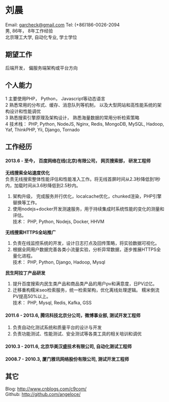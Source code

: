 # 刘晨
Email: garcheck@gmail.com   Tel: (+86)186-0026-2094      
男, 86年， 8年工作经验  
北京理工大学, 自动化专业, 学士学位  

## 期望工作
后端开发， 偏服务端架构或平台方向  

## 个人能力
1 主要使用PHP， Python， Javascript等动态语言  
2 熟悉常用的分布式、缓存、消息队列等机制， 以及大型网站和高性能系统的架构设计和性能调优  
3 熟悉搜索引擎原理及架构设计， 熟悉海量数据的常用分析检索策略   
4 技术栈： PHP, Python, NodeJS, Nginx, Redis, MongoDB, MySQL, Hadoop, Yaf, ThinkPHP, Yii, Django, Tornado

## 工作经历

#### **2013.6 - 至今， 百度网络在线(北京)有限公司， 网页搜索部， 研发工程师**  
**无线搜索全站速度优化**     
负责无线搜索整体性能评估和性能准入工作。将无线首屏时间从2.3秒降低到1秒内，加载时间从3.6秒降低到2.5秒内。   
1. 架构升级， 完成服务并行优化，localcache优化，chunked渲染，PHP引擎替换等工作。   
2. 使用nodejs+docker开发测速服务，用于持续集成时系统性能的变化的测量和评估。  
技术： PHP, Python, Nodejs, Docker, HHVM

**无线搜索HTTPS全站推广**  
1. 负责在线监控系统的开发，设计日志打点及回传策略，将实验数据可视化。  
2. 根据全网用户数据完善各类小流量实验，分析异常数据，逐步推展HTTPS全量化进程。  
技术： PHP, Python, Django, Hadoop, Mysql

**民生阿拉丁产品研发**  
1. 提升百度搜索内民生类产品和商品类产品的用户pv和满意度，日PV过亿。  
2. 迁移重构糯米seo检索服务，统一检索架构，优化离线处理逻辑。 糯米倒流PV提高50%以上。  
技术： PHP, Mysql, Redis, Kafka, GSS    

#### **2011.6 - 2013.6, 腾讯科技北京分公司，微博事业部, 测试开发工程师**  
1. 负责自动化测试系统和质量平台的设计与开发   
2. 负责功能测试、性能测试、安全测试等各类工具的相关培训和调优  

#### **2010.3 - 2011.6, 北京华美汉盛技术有限公司, 自动化测试工程师**  
#### **2008.7 - 2010.3, 厦门雅讯网络股份有限公司, 测试开发工程师**       

## 其它
Blog: http://www.cnblogs.com/c9com/  
Github: http://github.com/angeloce/  

